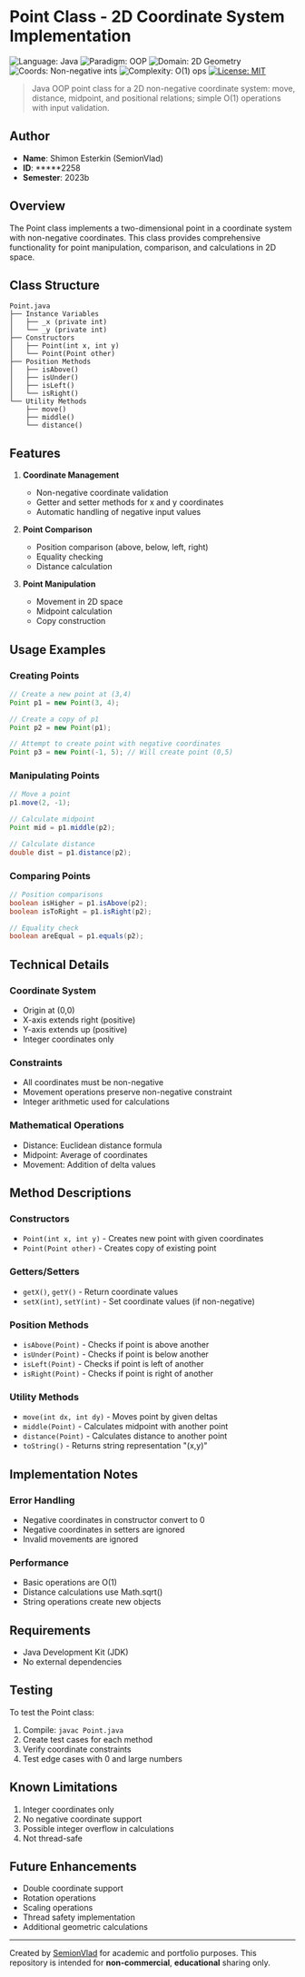 # Point Class - 2D Coordinate System Implementation
<!-- Tech & meta badges (static; no CI required) -->
![Language: Java](https://img.shields.io/badge/Language-Java-red?logo=java)
![Paradigm: OOP](https://img.shields.io/badge/Paradigm-OOP-4c1)
![Domain: 2D Geometry](https://img.shields.io/badge/Domain-2D%20Geometry-0aa)
![Coords: Non-negative ints](https://img.shields.io/badge/Coords-Non--negative%20ints-795548)
![Complexity: O(1) ops](https://img.shields.io/badge/Complexity-O(1)%20ops-999)
[![License: MIT](https://img.shields.io/badge/License-MIT-yellow.svg)](LICENSE)

> Java OOP point class for a 2D non-negative coordinate system: move, distance, midpoint, and positional relations; simple O(1) operations with input validation.



## Author
- **Name**: Shimon Esterkin (SemionVlad) 
- **ID**: *****2258   
- **Semester**: 2023b


## Overview
The Point class implements a two-dimensional point in a coordinate system with non-negative coordinates. This class provides comprehensive functionality for point manipulation, comparison, and calculations in 2D space.

## Class Structure
```
Point.java
├── Instance Variables
│   ├── _x (private int)
│   └── _y (private int)
├── Constructors
│   ├── Point(int x, int y)
│   └── Point(Point other)
├── Position Methods
│   ├── isAbove()
│   ├── isUnder()
│   ├── isLeft()
│   └── isRight()
└── Utility Methods
    ├── move()
    ├── middle()
    └── distance()
```

## Features
1. **Coordinate Management**
   - Non-negative coordinate validation
   - Getter and setter methods for x and y coordinates
   - Automatic handling of negative input values

2. **Point Comparison**
   - Position comparison (above, below, left, right)
   - Equality checking
   - Distance calculation

3. **Point Manipulation**
   - Movement in 2D space
   - Midpoint calculation
   - Copy construction

## Usage Examples

### Creating Points
```java
// Create a new point at (3,4)
Point p1 = new Point(3, 4);

// Create a copy of p1
Point p2 = new Point(p1);

// Attempt to create point with negative coordinates
Point p3 = new Point(-1, 5); // Will create point (0,5)
```

### Manipulating Points
```java
// Move a point
p1.move(2, -1);

// Calculate midpoint
Point mid = p1.middle(p2);

// Calculate distance
double dist = p1.distance(p2);
```

### Comparing Points
```java
// Position comparisons
boolean isHigher = p1.isAbove(p2);
boolean isToRight = p1.isRight(p2);

// Equality check
boolean areEqual = p1.equals(p2);
```

## Technical Details

### Coordinate System
- Origin at (0,0)
- X-axis extends right (positive)
- Y-axis extends up (positive)
- Integer coordinates only

### Constraints
- All coordinates must be non-negative
- Movement operations preserve non-negative constraint
- Integer arithmetic used for calculations

### Mathematical Operations
- Distance: Euclidean distance formula
- Midpoint: Average of coordinates
- Movement: Addition of delta values

## Method Descriptions

### Constructors
- `Point(int x, int y)` - Creates new point with given coordinates
- `Point(Point other)` - Creates copy of existing point

### Getters/Setters
- `getX()`, `getY()` - Return coordinate values
- `setX(int)`, `setY(int)` - Set coordinate values (if non-negative)

### Position Methods
- `isAbove(Point)` - Checks if point is above another
- `isUnder(Point)` - Checks if point is below another
- `isLeft(Point)` - Checks if point is left of another
- `isRight(Point)` - Checks if point is right of another

### Utility Methods
- `move(int dx, int dy)` - Moves point by given deltas
- `middle(Point)` - Calculates midpoint with another point
- `distance(Point)` - Calculates distance to another point
- `toString()` - Returns string representation "(x,y)"

## Implementation Notes

### Error Handling
- Negative coordinates in constructor convert to 0
- Negative coordinates in setters are ignored
- Invalid movements are ignored

### Performance
- Basic operations are O(1)
- Distance calculations use Math.sqrt()
- String operations create new objects

## Requirements
- Java Development Kit (JDK)
- No external dependencies

## Testing
To test the Point class:
1. Compile: `javac Point.java`
2. Create test cases for each method
3. Verify coordinate constraints
4. Test edge cases with 0 and large numbers

## Known Limitations
1. Integer coordinates only
2. No negative coordinate support
3. Possible integer overflow in calculations
4. Not thread-safe

## Future Enhancements
- Double coordinate support
- Rotation operations
- Scaling operations
- Thread safety implementation
- Additional geometric calculations

---
Created by [SemionVlad](https://github.com/SemionVlad) for academic and portfolio purposes. This repository is intended for **non-commercial**, **educational** sharing only.
